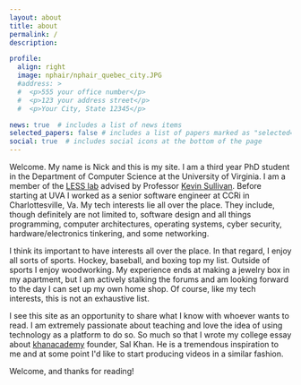 ```yaml
---
layout: about
title: about
permalink: /
description: 

profile:
  align: right
  image: nphair/nphair_quebec_city.JPG
  #address: >
  #  <p>555 your office number</p>
  #  <p>123 your address street</p>
  #  <p>Your City, State 12345</p>

news: true  # includes a list of news items
selected_papers: false # includes a list of papers marked as "selected={true}"
social: true  # includes social icons at the bottom of the page
---
```


Welcome. My name is Nick and this is my site. I am a third year PhD student in
the Department of Computer Science at the University of Virginia. I am a member
of the [LESS lab][4] advised by Professor [Kevin Sullivan][5]. Before starting
at UVA I worked as a senior software engineer at CCRi in Charlottesville, Va.
My tech interests lie all over the place. They include, though definitely are
not limited to, software design and all things programming, computer
architectures, operating systems, cyber security, hardware/electronics
tinkering, and some networking.  


I think its important to have interests all over the place. In that regard, I
enjoy all sorts of sports. Hockey, baseball, and boxing top my list. Outside of
sports I enjoy woodworking. My experience ends at making a jewelry box in my
apartment, but I am actively stalking the forums and am looking forward to the
day I can set up my own home shop. Of course, like my tech interests, this is
not an exhaustive list.  


I see this site as an opportunity to share what I know with whoever wants to
read. I am extremely passionate about teaching and love the idea of using
technology as a platform to do so. So much so that I wrote my college essay
about [khanacademy][3] founder, Sal Khan. He is a tremendous inspiration to me
and at some point I'd like to start producing videos in a similar fashion.  

Welcome, and thanks for reading!


[1]: https://en.wikipedia.org/wiki/On_Liberty
[2]: https://en.wikipedia.org/wiki/The_Age_of_Reason
[3]: https://www.khanacademy.org/about
[4]: https://less-lab-uva.github.io/
[5]: https://engineering.virginia.edu/faculty/kevin-sullivan
